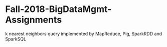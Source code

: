 # Fall-2018-BigDataMgmt-Assignments
k nearest neighbors query implemented by MapReduce, Pig, SparkRDD and SparkSQL
